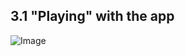 ## 3.1 "Playing" with the app
![Image](https://github.com/user-attachments/assets/6e72ae22-06d9-43dd-a5d2-edf7c350c917)
